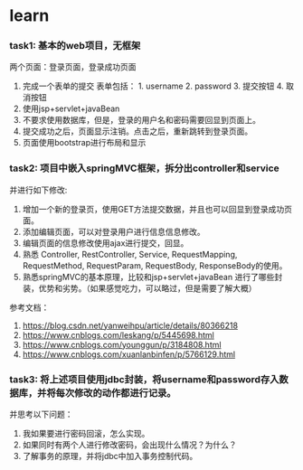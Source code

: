 # learn

### task1: 基本的web项目，无框架
两个页面：登录页面，登录成功页面
1. 完成一个表单的提交
    表单包括：
        1. username
        2. password
        3. 提交按钮
        4. 取消按钮
2. 使用jsp+servlet+javaBean
3. 不要求使用数据库，但是，登录的用户名和密码需要回显到页面上。
4. 提交成功之后，页面显示注销。点击之后，重新跳转到登录页面。
5. 页面使用bootstrap进行布局和显示

### task2: 项目中嵌入springMVC框架，拆分出controller和service
并进行如下修改:
1. 增加一个新的登录页，使用GET方法提交数据，并且也可以回显到登录成功页面。
2. 添加编辑页面，可以对登录用户进行信息信息修改。
3. 编辑页面的信息修改使用ajax进行提交，回显。
4. 熟悉 Controller, RestController, Service, RequestMapping, RequestMethod, RequestParam, RequestBody, ResponseBody的使用。
5. 熟悉springMVC的基本原理，比较和jsp+servlet+javaBean 进行了哪些封装，优势和劣势。（如果感觉吃力，可以略过，但是需要了解大概）

参考文档：
1. https://blog.csdn.net/yanweihpu/article/details/80366218  
2. https://www.cnblogs.com/leskang/p/5445698.html
3. https://www.cnblogs.com/younggun/p/3184808.html
4. https://www.cnblogs.com/xuanlanbinfen/p/5766129.html

### task3: 将上述项目使用jdbc封装，将username和password存入数据库，并将每次修改的动作都进行记录。
并思考以下问题：
1. 我如果要进行密码回滚，怎么实现。
2. 如果同时有两个人进行修改密码，会出现什么情况？为什么？
3. 了解事务的原理，并将jdbc中加入事务控制代码。
